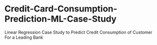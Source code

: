 # Credit-Card-Consumption-Prediction-ML-Case-Study
Linear Regression Case Study to Predict Credit Consumption of Customer For a Leading Bank
